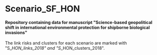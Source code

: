 # Scenario_SF_HON

#### Repository containing data for manuscript "Science-based geopolitical shift in international environmental protection for shipborne biological invasions"

The link risks and clusters for each scenario are marked with "S_<scenario number>_HON_links_2018" and "S_<scenario number>_HON_clusters_2018".
